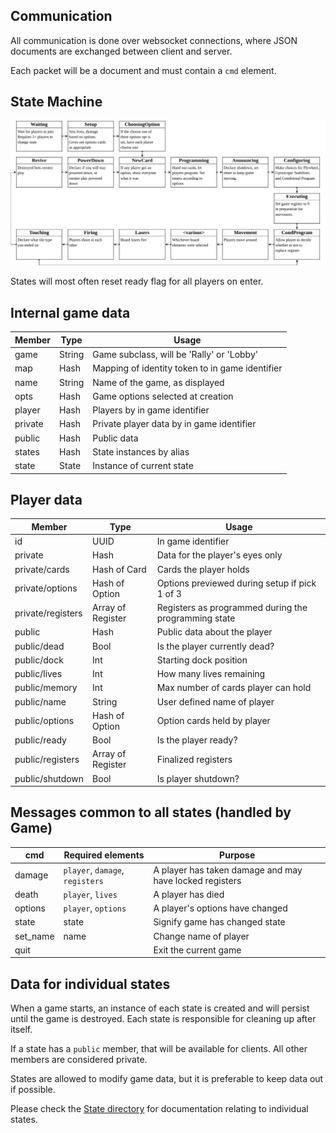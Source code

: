 ## Communication
All communication is done over websocket connections, where JSON documents are exchanged between client and server.

Each packet will be a document and must contain a `cmd` element.  

## State Machine
![States](../public/images/states.svg)

States will most often reset ready flag for all players on enter.

## Internal game data

|Member |Type  |Usage                                           |
|-------|------|------------------------------------------------|
|game   |String|Game subclass, will be 'Rally' or 'Lobby'       |
|map    |Hash  |Mapping of identity token to in game identifier |
|name   |String|Name of the game, as displayed                  |
|opts   |Hash  |Game options selected at creation               |
|player |Hash  |Players by in game identifier                   |
|private|Hash  |Private player data by in game identifier       |
|public |Hash  |Public data                                     |
|states |Hash  |State instances by alias                        |
|state  |State |Instance of current state                       |

## Player data

|Member           |Type             |Usage                                               |
|-----------------|-----------------|----------------------------------------------------|
|id               |UUID             |In game identifier                                  |
|private          |Hash             |Data for the player's eyes only                     |
|private/cards    |Hash of Card     |Cards the player holds                              |
|private/options  |Hash of Option   |Options previewed during setup if pick 1 of 3       |
|private/registers|Array of Register|Registers as programmed during the programming state|
|public           |Hash             |Public data about the player                        |
|public/dead      |Bool             |Is the player currently dead?                       |
|public/dock      |Int              |Starting dock position                              |
|public/lives     |Int              |How many lives remaining                            |
|public/memory    |Int              |Max number of cards player can hold                 |
|public/name      |String           |User defined name of player                         |
|public/options   |Hash of Option   |Option cards held by player                         |
|public/ready     |Bool             |Is the player ready?                                |
|public/registers |Array of Register|Finalized registers                                 |
|public/shutdown  |Bool             |Is player shutdown?                                 |

## Messages common to all states (handled by Game)

|cmd     |Required elements  |Purpose                        |
|--------|-------------------|-------------------------------|
|damage  |`player`, `damage`, `registers`|A player has taken damage and may have locked registers|
|death   |`player`, `lives`  |A player has died              |
|options |`player`, `options`|A player's options have changed|
|state   |state              |Signify game has changed state |
|set_name|name               |Change name of player          |
|quit    |                   |Exit the current game          |

## Data for individual states

When a game starts, an instance of each state is created and will persist until the game is destroyed.  Each state is responsible for cleaning up after itself.

If a state has a `public` member, that will be available for clients.  All other members are considered private.

States are allowed to modify game data, but it is preferable to keep data out if possible.

Please check the [State directory](State) for documentation relating to individual states.
